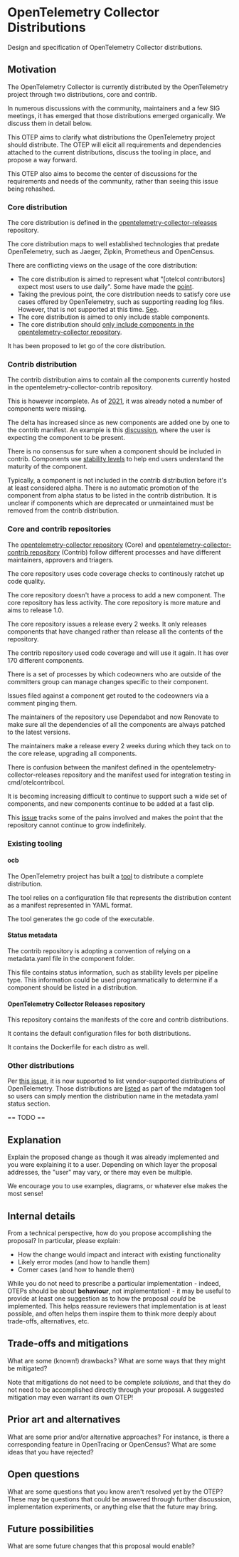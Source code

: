 # OpenTelemetry Collector Distributions

Design and specification of OpenTelemetry Collector distributions.

## Motivation

The OpenTelemetry Collector is currently distributed by the OpenTelemetry project through two distributions, core and contrib.

In numerous discussions with the community, maintainers and a few SIG meetings, it has emerged that those distributions
emerged organically. We discuss them in detail below.

This OTEP aims to clarify what distributions the OpenTelemetry project should distribute. The OTEP will elicit all requirements
and dependencies attached to the current distributions, discuss the tooling in place, and propose a way forward.

This OTEP also aims to become the center of discussions for the requirements and needs of the community, rather than
seeing this issue being rehashed.

### Core distribution
The core distribution is defined in the [opentelemetry-collector-releases](https://github.com/open-telemetry/opentelemetry-collector-releases/tree/main/distributions/otelcol) repository.

The core distribution maps to well established technologies that predate OpenTelemetry, such as Jaeger, Zipkin, Prometheus and OpenCensus.

There are conflicting views on the usage of the core distribution:
* The core distribution is aimed to represent what "[otelcol contributors] expect most users to use daily". Some have made the [point](https://github.com/open-telemetry/opentelemetry-collector-releases/issues/337#issuecomment-1557855969).
* Taking the previous point, the core distribution needs to satisfy core use cases offered by OpenTelemetry, such as supporting reading log files. However, that is not supported at this time. [See](https://github.com/open-telemetry/opentelemetry-collector-releases/issues/337).
* The core distribution is aimed to only include stable components.
* The core distribution should [only include components in the opentelemetry-collector repository](https://github.com/open-telemetry/opentelemetry-collector-releases/issues/337#issuecomment-1561532445).

It has been proposed to let go of the core distribution.

### Contrib distribution

The contrib distribution aims to contain all the components currently hosted in the opentelemetry-collector-contrib repository.

This is however incomplete. As of [2021](https://github.com/open-telemetry/opentelemetry-collector-releases/issues/46), it was already noted a number of components were missing.

The delta has increased since as new components are added one by one to the contrib manifest. An example is this [discussion](https://github.com/open-telemetry/opentelemetry-collector-contrib/discussions/21483), where the user is expecting the component to be present.

There is no consensus for sure when a component should be included in contrib. Components use [stability levels](https://github.com/open-telemetry/opentelemetry-collector#stability-levels) to help end users understand the maturity of the component.

Typically, a component is not included in the contrib distribution before it's at least considered alpha.
There is no automatic promotion of the component from alpha status to be listed in the contrib distribution.
It is unclear if components which are deprecated or unmaintained must be removed from the contrib distribution.

### Core and contrib repositories

The [opentelemetry-collector repository](https://github.com/open-telemetry/opentelemetry-collector) (Core) 
and [opentelemetry-collector-contrib repository](https://github.com/open-telemetry/opentelemetry-collector-contrib) (Contrib) follow
different processes and have different maintainers, approvers and triagers.

The core repository uses code coverage checks to continously ratchet up code quality.

The core repository doesn't have a process to add a new component. The core repository has less activity. The core repository is more mature and aims to release 1.0.

The core repository issues a release every 2 weeks. It only releases components that have changed rather than release all the contents of the repository.

The contrib repository used code coverage and will use it again. It has over 170 different components.

There is a set of processes by which codeowners who are outside of the committers group can manage changes specific to their component.

Issues filed against a component get routed to the codeowners via a comment pinging them.

The maintainers of the repository use Dependabot and now Renovate to make sure all the dependencies of all the components are always patched to the latest versions.

The maintainers make a release every 2 weeks during which they tack on to the core release, upgrading all components.

There is confusion between the manifest defined in the opentelemetry-collector-releases repository and the manifest used for integration testing in cmd/otelcontribcol.

It is becoming increasing difficult to continue to support such a wide set of components, and new components continue to be added at a fast clip.

This [issue](https://github.com/open-telemetry/opentelemetry-collector-contrib/issues/21494) tracks some of the pains involved and makes the point that the repository cannot continue to grow indefinitely.

### Existing tooling

#### ocb

The OpenTelemetry project has built a [tool](https://github.com/open-telemetry/opentelemetry-collector/tree/main/cmd/builder) 
to distribute a complete distribution.

The tool relies on a configuration file that represents the distribution content as a manifest represented in YAML format.

The tool generates the go code of the executable.

#### Status metadata

The contrib repository is adopting a convention of relying on a metadata.yaml file in the component folder.

This file contains status information, such as stability levels per pipeline type. This information could be used
programmatically to determine if a component should be listed in a distribution.

#### OpenTelemetry Collector Releases repository

This repository contains the manifests of the core and contrib distributions.

It contains the default configuration files for both distributions.

It contains the Dockerfile for each distro as well.

### Other distributions

Per [this issue](https://github.com/open-telemetry/opentelemetry-collector-contrib/issues/21383), it is now supported to list vendor-supported distributions of OpenTelemetry.
Those distributions are [listed](https://github.com/open-telemetry/opentelemetry-collector-contrib/blob/main/cmd/mdatagen/statusdata.go#L14) as part of the mdatagen tool so users can simply mention the distribution name in the metadata.yaml status section.

== TODO ==
## Explanation

Explain the proposed change as though it was already implemented and you were explaining it to a user. Depending on which layer the proposal addresses, the "user" may vary, or there may even be multiple.

We encourage you to use examples, diagrams, or whatever else makes the most sense!

## Internal details

From a technical perspective, how do you propose accomplishing the proposal? In particular, please explain:

* How the change would impact and interact with existing functionality
* Likely error modes (and how to handle them)
* Corner cases (and how to handle them)

While you do not need to prescribe a particular implementation - indeed, OTEPs should be about **behaviour**, not implementation! - it may be useful to provide at least one suggestion as to how the proposal *could* be implemented. This helps reassure reviewers that implementation is at least possible, and often helps them inspire them to think more deeply about trade-offs, alternatives, etc.

## Trade-offs and mitigations

What are some (known!) drawbacks? What are some ways that they might be mitigated?

Note that mitigations do not need to be complete *solutions*, and that they do not need to be accomplished directly through your proposal. A suggested mitigation may even warrant its own OTEP!

## Prior art and alternatives

What are some prior and/or alternative approaches? For instance, is there a corresponding feature in OpenTracing or OpenCensus? What are some ideas that you have rejected?

## Open questions

What are some questions that you know aren't resolved yet by the OTEP? These may be questions that could be answered through further discussion, implementation experiments, or anything else that the future may bring.

## Future possibilities

What are some future changes that this proposal would enable?
